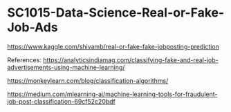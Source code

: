 # SC1015-Data-Science-Real-or-Fake-Job-Ads

https://www.kaggle.com/shivamb/real-or-fake-fake-jobposting-prediction


References:
https://analyticsindiamag.com/classifying-fake-and-real-job-advertisements-using-machine-learning/

https://monkeylearn.com/blog/classification-algorithms/

https://medium.com/mlearning-ai/machine-learning-tools-for-fraudulent-job-post-classification-69cf52c20bdf
